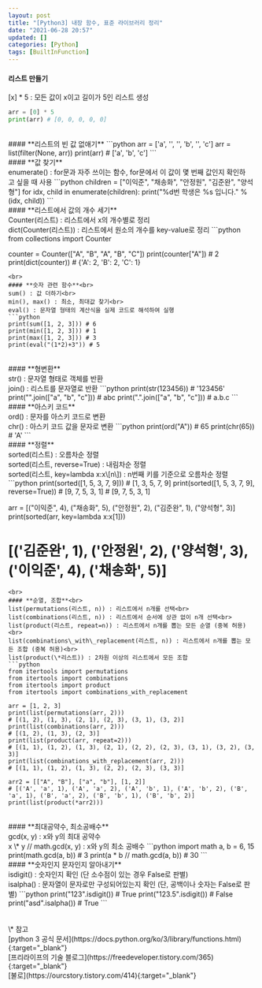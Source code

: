```yaml
---
layout: post
title: "[Python3] 내장 함수, 표준 라이브러리 정리"
date: "2021-06-28 20:57"
updated: []
categories: [Python]
tags: [BuiltInFunction]
---
```


#### **리스트 만들기**<br>
\[x\] \* 5 : 모든 값이 x이고 길이가 5인 리스트 생성
```python
arr = [0] * 5
print(arr) # [0, 0, 0, 0, 0]
```
<br>
#### **리스트의 빈 값 없애기**
```python
arr = ['a', '', '', 'b', '', 'c']
arr = list(filter(None, arr))
print(arr) # ['a', 'b', 'c']
```
<br>
#### **값 찾기**<br>
enumerate() : for문과 자주 쓰이는 함수, for문에서 이 값이 몇 번째 값인지 확인하고 싶을 때 사용
```python
children = ["이익준", "채송화", "안정원", "김준완", "양석형"]
for idx, child in enumerate(children):
  print("%d번 학생은 %s 입니다." % (idx, child))
```
<br>
#### **리스트에서 값의 개수 세기**<br>
Counter(리스트) : 리스트에서 x의 개수별로 정리<br>
dict(Counter(리스트)) : 리스트에서 원소의 개수를 key-value로 정리
```python
from collections import Counter

counter = Counter(["A", "B", "A", "B", "C"])
print(counter["A"]) # 2
print(dict(counter)) # {'A': 2, 'B': 2, 'C': 1}
```
<br>
#### **숫자 관련 함수**<br>
sum() : 값 더하기<br>
min(), max() : 최소, 최대값 찾기<br>
eval() : 문자열 형태의 계산식을 실제 코드로 해석하여 실행
```python
print(sum([1, 2, 3])) # 6
print(min([1, 2, 3])) # 1
print(max([1, 2, 3])) # 3
print(eval("(1*2)+3")) # 5
```
<br>
#### **형변환**<br>
str() : 문자열 형태로 객체를 반환<br>
join() : 리스트를 문자열로 반환
```python
print(str(123456)) # '123456'
print("".join(["a", "b", "c"])) # abc
print(".".join(["a", "b", "c"])) # a.b.c
```
<br>
#### **아스키 코드**<br>
ord() : 문자를 아스키 코드로 변환<br>
chr() : 아스키 코드 값을 문자로 변환
```python
print(ord("A")) # 65
print(chr(65)) # 'A'
```
<br>
#### **정렬**<br>
sorted(리스트) : 오름차순 정렬<br>
sorted(리스트, reverse=True) : 내림차순 정렬<br>
sorted(리스트, key=lambda x:x\[n\]) : n번째 키를 기준으로 오름차순 정렬
```python
print(sorted([1, 5, 3, 7, 9])) # [1, 3, 5, 7, 9]
print(sorted([1, 5, 3, 7, 9], reverse=True)) # [9, 7, 5, 3, 1] # [9, 7, 5, 3, 1]

arr = [("이익준", 4), ("채송화", 5), ("안정원", 2), ("김준완", 1), ("양석형", 3)]
print(sorted(arr, key=lambda x:x[1]))
# [('김준완', 1), ('안정원', 2), ('양석형', 3), ('이익준', 4), ('채송화', 5)]
```
<br>
#### **순열, 조합**<br>
list(permutations(리스트, n)) : 리스트에서 n개를 선택<br>
list(combinations(리스트, n)) : 리스트에서 순서에 상관 없이 n개 선택<br>
list(product(리스트, repeat=n)) : 리스트에서 n개를 뽑는 모든 순열 (중복 허용)<br>
list(combinations\_with\_replacement(리스트, n)) : 리스트에서 n개를 뽑는 모든 조합 (중복 허용)<br>
list(product(\*리스트)) : 2차원 이상의 리스트에서 모든 조합
```python
from itertools import permutations
from itertools import combinations
from itertools import product
from itertools import combinations_with_replacement

arr = [1, 2, 3]
print(list(permutations(arr, 2)))
# [(1, 2), (1, 3), (2, 1), (2, 3), (3, 1), (3, 2)]
print(list(combinations(arr, 2)))
# [(1, 2), (1, 3), (2, 3)]
print(list(product(arr, repeat=2)))
# [(1, 1), (1, 2), (1, 3), (2, 1), (2, 2), (2, 3), (3, 1), (3, 2), (3, 3)]
print(list(combinations_with_replacement(arr, 2)))
# [(1, 1), (1, 2), (1, 3), (2, 2), (2, 3), (3, 3)]

arr2 = [["A", "B"], ["a", "b"], [1, 2]]
# [('A', 'a', 1), ('A', 'a', 2), ('A', 'b', 1), ('A', 'b', 2), ('B', 'a', 1), ('B', 'a', 2), ('B', 'b', 1), ('B', 'b', 2)]
print(list(product(*arr2)))
```
<br>
#### **최대공약수, 최소공배수**<br>
gcd(x, y) : x와 y의 최대 공약수<br>
x \* y // math.gcd(x, y) : x와 y의 최소 공배수
```python
import math
a, b = 6, 15
print(math.gcd(a, b)) # 3
print(a * b // math.gcd(a, b)) # 30
```
<br>
#### **숫자인지 문자인지 알아내기**<br>
isdigit() : 숫자인지 확인 (단 소수점이 있는 경우 False로 판별)<br>
isalpha() : 문자열이 문자로만 구성되어있는지 확인 (단, 공백이나 숫자는 False로 판별)
```python
print("123".isdigit()) # True
print("123.5".isdigit()) # False
print("asd".isalpha()) # True
```
<br>
<br>
<br>
\* 참고<br>
[python 3 공식 문서](https://docs.python.org/ko/3/library/functions.html){:target="_blank"}<br>
[프리라이프의 기술 블로그](https://freedeveloper.tistory.com/365){:target="_blank"}<br>
[불로](https://ourcstory.tistory.com/414){:target="_blank"}
